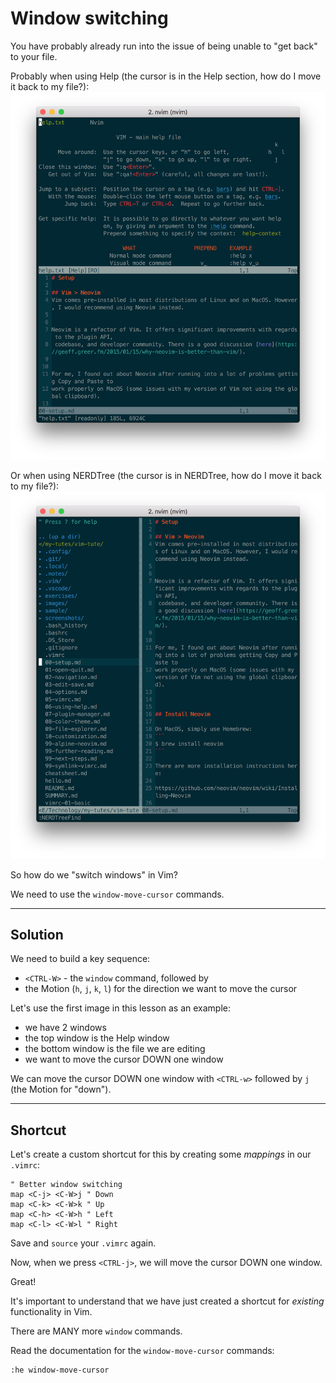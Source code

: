 # Window switching
You have probably already run into the issue of being unable to "get back" to your file.

Probably when using Help (the cursor is in the Help section, how do I move it back to my file?):
![Vim windows horizontal](/screenshots/vim-windows-horizontal.png)

Or when using NERDTree (the cursor is in NERDTree, how do I move it back to my file?):
![Vim windows vertical](/screenshots/vim-windows-vertical.png)


So how do we "switch windows" in Vim?

We need to use the `window-move-cursor` commands.

---
## Solution
We need to build a key sequence:
- `<CTRL-W>` - the `window` command, followed by
- the Motion (`h`, `j`, `k`, `l`) for the direction we want to move the cursor

Let's use the first image in this lesson as an example:
- we have 2 windows
- the top window is the Help window
- the bottom window is the file we are editing
- we want to move the cursor DOWN one window

We can move the cursor DOWN one window with `<CTRL-w>` followed by `j` (the Motion for "down").


---
## Shortcut
Let's create a custom shortcut for this by creating some _mappings_ in our `.vimrc`:
```
" Better window switching
map <C-j> <C-W>j " Down
map <C-k> <C-W>k " Up
map <C-h> <C-W>h " Left
map <C-l> <C-W>l " Right
```

Save and `source` your `.vimrc` again.

Now, when we press `<CTRL-j>`, we will move the cursor DOWN one window.

Great!

It's important to understand that we have just created a shortcut for _existing_ functionality
in Vim.

There are MANY more `window` commands.

Read the documentation for the `window-move-cursor` commands:
```
:he window-move-cursor
```


